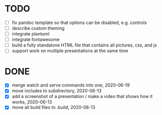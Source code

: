 # TODO

- [ ] fix pandoc template so that options can be disabled, e.g. controls
- [ ] describe custom theming
- [ ] integrate plantuml
- [ ] integrate fontawesome
- [ ] build a fully standalone HTML file that contains all pictures, css, and js
- [ ] support work on multiple presentations at the same time

# DONE

- [x] merge watch and serve commands into one, 2020-06-19
- [x] move includes to subdirectory, 2020-06-13
- [x] add a screenshot of a presentation / make a video that shows how it works, 2020-06-13
- [x] move all build files to .build, 2020-06-13
